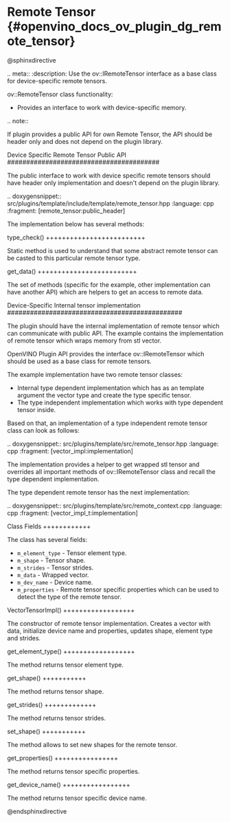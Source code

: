 # Remote Tensor {#openvino_docs_ov_plugin_dg_remote_tensor}

@sphinxdirective

.. meta::
   :description: Use the ov::IRemoteTensor interface as a base class for device-specific remote tensors.


ov::RemoteTensor class functionality:

* Provides an interface to work with device-specific memory.

.. note:: 

   If plugin provides a public API for own Remote Tensor, the API should be header only and does not depend on the plugin library.


Device Specific Remote Tensor Public API
########################################

The public interface to work with device specific remote tensors should have header only implementation and doesn't depend on the plugin library.

.. doxygensnippet:: src/plugins/template/include/template/remote_tensor.hpp
   :language: cpp
   :fragment: [remote_tensor:public_header]

The implementation below has several methods:

type_check()
+++++++++++++++++++++++++

Static method is used to understand that some abstract remote tensor can be casted to this particular remote tensor type.

get_data()
+++++++++++++++++++++++++

The set of methods (specific for the example, other implementation can have another API) which are helpers to get an access to remote data.

Device-Specific Internal tensor implementation
##############################################

The plugin should have the internal implementation of remote tensor which can communicate with public API.
The example contains the implementation of remote tensor which wraps memory from stl vector.

OpenVINO Plugin API provides the interface ov::IRemoteTensor which should be used as a base class for remote tensors. 

The example implementation have two remote tensor classes:

* Internal type dependent implementation which has as an template argument the vector type and create the type specific tensor.
* The type independent implementation which works with type dependent tensor inside.

Based on that, an implementation of a type independent remote tensor class can look as follows:

.. doxygensnippet:: src/plugins/template/src/remote_tensor.hpp
   :language: cpp
   :fragment: [vector_impl:implementation]

The implementation provides a helper to get wrapped stl tensor and overrides all important methods of ov::IRemoteTensor class and recall the type dependent implementation.

The type dependent remote tensor has the next implementation:

.. doxygensnippet:: src/plugins/template/src/remote_context.cpp
   :language: cpp
   :fragment: [vector_impl_t:implementation]

Class Fields
++++++++++++

The class has several fields:

* ``m_element_type`` - Tensor element type.
* ``m_shape`` - Tensor shape.
* ``m_strides`` - Tensor strides.
* ``m_data`` - Wrapped vector.
* ``m_dev_name`` - Device name.
* ``m_properties`` - Remote tensor specific properties which can be used to detect the type of the remote tensor.

VectorTensorImpl()
++++++++++++++++++

The constructor of remote tensor implementation. Creates a vector with data, initialize device name and properties, updates shape, element type and strides.

get_element_type()
++++++++++++++++++

The method returns tensor element type.

get_shape()
+++++++++++

The method returns tensor shape.

get_strides()
+++++++++++++

The method returns tensor strides.

set_shape()
+++++++++++

The method allows to set new shapes for the remote tensor.

get_properties()
++++++++++++++++

The method returns tensor specific properties.

get_device_name()
+++++++++++++++++

The method returns tensor specific device name.


@endsphinxdirective

